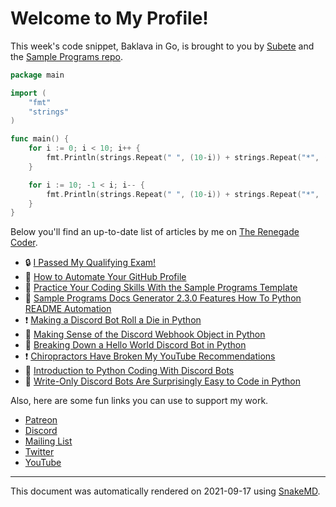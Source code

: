 # Welcome to My Profile!

This week's code snippet, Baklava in Go, is brought to you by [Subete](https://subete.therenegadecoder.com/en/latest/) and the [Sample Programs repo](https://sample-programs.therenegadecoder.com/).

```Go
package main

import (
	"fmt"
	"strings"
)

func main() {
	for i := 0; i < 10; i++ {
		fmt.Println(strings.Repeat(" ", (10-i)) + strings.Repeat("*", (i*2+1)))
	}

	for i := 10; -1 < i; i-- {
		fmt.Println(strings.Repeat(" ", (10-i)) + strings.Repeat("*", (i*2+1)))
	}
}
```

Below you'll find an up-to-date list of articles by me on [The Renegade Coder](https://therenegadecoder.com).

- :lock: [I Passed My Qualifying Exam!](https://therenegadecoder.com/blog/i-passed-my-qualifying-exam/)
- :fu: [How to Automate Your GitHub Profile](https://therenegadecoder.com/code/how-to-automate-your-github-profile/)
- :gem: [Practice Your Coding Skills With the Sample Programs Template](https://therenegadecoder.com/meta/practice-your-coding-skills-with-the-sample-programs-template/)
- :milky_way: [Sample Programs Docs Generator 2.3.0 Features How To Python README Automation](https://therenegadecoder.com/meta/sample-programs-docs-generator-2-3-0-features-how-to-python-readme-automation/)
- :exclamation: [Making a Discord Bot Roll a Die in Python](https://therenegadecoder.com/code/making-a-discord-bot-roll-a-die-in-python/)
- :door: [Making Sense of the Discord Webhook Object in Python](https://therenegadecoder.com/code/making-sense-of-the-discord-webhook-object-in-python/)
- :milky_way: [Breaking Down a Hello World Discord Bot in Python](https://therenegadecoder.com/code/breaking-down-a-hello-world-discord-bot-in-python/)
- :exclamation: [Chiropractors Have Broken My YouTube Recommendations](https://therenegadecoder.com/blog/chiropractors-have-broken-my-youtube-recommendations/)
- :dango: [Introduction to Python Coding With Discord Bots](https://therenegadecoder.com/code/introduction-to-python-coding-with-discord-bots/)
- :dango: [Write-Only Discord Bots Are Surprisingly Easy to Code in Python](https://therenegadecoder.com/code/write-only-discord-bots-are-surprisingly-easy-to-code-in-python/)

Also, here are some fun links you can use to support my work.

- [Patreon](https://www.patreon.com/TheRenegadeCoder)
- [Discord](https://discord.gg/Jhmtj7Z)
- [Mailing List](https://newsletter.therenegadecoder.com/)
- [Twitter](https://twitter.com/RenegadeCoder94)
- [YouTube](https://www.youtube.com/channel/UCpyoVwOqYRlSAEUPEn7P9hw)

---

This document was automatically rendered on 2021-09-17 using [SnakeMD](https://snakemd.therenegadecoder.com).
